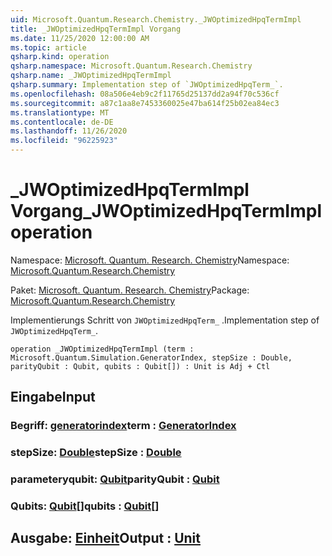 ```yaml
---
uid: Microsoft.Quantum.Research.Chemistry._JWOptimizedHpqTermImpl
title: _JWOptimizedHpqTermImpl Vorgang
ms.date: 11/25/2020 12:00:00 AM
ms.topic: article
qsharp.kind: operation
qsharp.namespace: Microsoft.Quantum.Research.Chemistry
qsharp.name: _JWOptimizedHpqTermImpl
qsharp.summary: Implementation step of `JWOptimizedHpqTerm_`.
ms.openlocfilehash: 08a506e4eb9c2f11765d25137dd2a94f70c536cf
ms.sourcegitcommit: a87c1aa8e7453360025e47ba614f25b02ea84ec3
ms.translationtype: MT
ms.contentlocale: de-DE
ms.lasthandoff: 11/26/2020
ms.locfileid: "96225923"
---
```

# <a name="_jwoptimizedhpqtermimpl-operation"></a><span data-ttu-id="3786e-102">_JWOptimizedHpqTermImpl Vorgang</span><span class="sxs-lookup"><span data-stu-id="3786e-102">_JWOptimizedHpqTermImpl operation</span></span>

<span data-ttu-id="3786e-103">Namespace: [Microsoft. Quantum. Research. Chemistry](xref:Microsoft.Quantum.Research.Chemistry)</span><span class="sxs-lookup"><span data-stu-id="3786e-103">Namespace: [Microsoft.Quantum.Research.Chemistry](xref:Microsoft.Quantum.Research.Chemistry)</span></span>

<span data-ttu-id="3786e-104">Paket: [Microsoft. Quantum. Research. Chemistry](https://nuget.org/packages/Microsoft.Quantum.Research.Chemistry)</span><span class="sxs-lookup"><span data-stu-id="3786e-104">Package: [Microsoft.Quantum.Research.Chemistry](https://nuget.org/packages/Microsoft.Quantum.Research.Chemistry)</span></span>


<span data-ttu-id="3786e-105">Implementierungs Schritt von `JWOptimizedHpqTerm_` .</span><span class="sxs-lookup"><span data-stu-id="3786e-105">Implementation step of `JWOptimizedHpqTerm_`.</span></span>

```qsharp
operation _JWOptimizedHpqTermImpl (term : Microsoft.Quantum.Simulation.GeneratorIndex, stepSize : Double, parityQubit : Qubit, qubits : Qubit[]) : Unit is Adj + Ctl
```


## <a name="input"></a><span data-ttu-id="3786e-106">Eingabe</span><span class="sxs-lookup"><span data-stu-id="3786e-106">Input</span></span>

### <a name="term--generatorindex"></a><span data-ttu-id="3786e-107">Begriff: [generatorindex](xref:Microsoft.Quantum.Simulation.GeneratorIndex)</span><span class="sxs-lookup"><span data-stu-id="3786e-107">term : [GeneratorIndex](xref:Microsoft.Quantum.Simulation.GeneratorIndex)</span></span>




### <a name="stepsize--double"></a><span data-ttu-id="3786e-108">stepSize: [Double](xref:microsoft.quantum.lang-ref.double)</span><span class="sxs-lookup"><span data-stu-id="3786e-108">stepSize : [Double](xref:microsoft.quantum.lang-ref.double)</span></span>




### <a name="parityqubit--qubit"></a><span data-ttu-id="3786e-109">parameteryqubit: [Qubit](xref:microsoft.quantum.lang-ref.qubit)</span><span class="sxs-lookup"><span data-stu-id="3786e-109">parityQubit : [Qubit](xref:microsoft.quantum.lang-ref.qubit)</span></span>




### <a name="qubits--qubit"></a><span data-ttu-id="3786e-110">Qubits: [Qubit](xref:microsoft.quantum.lang-ref.qubit)[]</span><span class="sxs-lookup"><span data-stu-id="3786e-110">qubits : [Qubit](xref:microsoft.quantum.lang-ref.qubit)[]</span></span>





## <a name="output--unit"></a><span data-ttu-id="3786e-111">Ausgabe: [Einheit](xref:microsoft.quantum.lang-ref.unit)</span><span class="sxs-lookup"><span data-stu-id="3786e-111">Output : [Unit](xref:microsoft.quantum.lang-ref.unit)</span></span>


